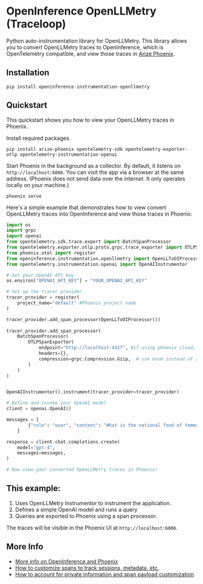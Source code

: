# OpenInference OpenLLMetry (Traceloop)


Python auto-instrumentation library for OpenLLMetry. This library allows you to convert OpenLLMetry traces to OpenInference, which is OpenTelemetry compatible, and view those traces in [Arize Phoenix](https://github.com/Arize-ai/phoenix).

## Installation

```shell
pip install openinference-instrumentation-openllmetry
```

## Quickstart

This quickstart shows you how to view your OpenLLMetry traces in Phoenix.

Install required packages.

```shell
pip install arize-phoenix opentelemetry-sdk opentelemetry-exporter-otlp opentelemetry-instrumentation-openai
```

Start Phoenix in the background as a collector. By default, it listens on `http://localhost:6006`. You can visit the app via a browser at the same address. (Phoenix does not send data over the internet. It only operates locally on your machine.)

```shell
phoenix serve
```

Here's a simple example that demonstrates how to view convert OpenLLMetry traces into OpenInference and view those traces in Phoenix:

```python
import os
import grpc
import openai
from opentelemetry.sdk.trace.export import BatchSpanProcessor
from opentelemetry.exporter.otlp.proto.grpc.trace_exporter import OTLPSpanExporter
from phoenix.otel import register
from openinference.instrumentation.openllmetry import OpenLLToOIProcessor
from opentelemetry.instrumentation.openai import OpenAIInstrumentor

# Set your OpenAI API key
os.environ["OPENAI_API_KEY"] = "YOUR_OPENAI_API_KEY"

# Set up the tracer provider
tracer_provider = register(
    project_name="default" #Phoenix project name
)

tracer_provider.add_span_processor(OpenLLToOIProcessor())
    
tracer_provider.add_span_processor(
    BatchSpanProcessor(
        OTLPSpanExporter(
            endpoint="http://localhost:4317", #if using phoenix cloud, change to phoenix cloud endpoint (phoenix cloud space -> settings -> endpoint/hostname)
            headers={},
            compression=grpc.Compression.Gzip,  # use enum instead of string
        )
    )
)


OpenAIInstrumentor().instrument(tracer_provider=tracer_provider)

# Define and invoke your OpenAI model
client = openai.OpenAI()

messages = [
        {"role": "user", "content": "What is the national food of Yemen?"}
    ]

response = client.chat.completions.create(
    model="gpt-4",
    messages=messages,
)

# Now view your converted OpenLLMetry traces in Phoenix!
```
## This example:

1. Uses OpenLLMetry Instrumentor to instrument the application.
2. Defines a simple OpenAI model and runs a query
3. Queries are exported to Phoenix using a span processor. 

The traces will be visible in the Phoenix UI at `http://localhost:6006`.

## More Info

-   [More info on OpenInference and Phoenix](https://docs.arize.com/phoenix)
-   [How to customize spans to track sessions, metadata, etc.](https://github.com/Arize-ai/openinference/tree/main/python/openinference-instrumentation#customizing-spans)
-   [How to account for private information and span payload customization](https://github.com/Arize-ai/openinference/tree/main/python/openinference-instrumentation#tracing-configuration)
